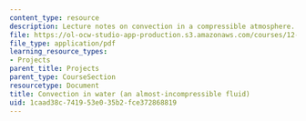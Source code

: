 ```yaml
---
content_type: resource
description: Lecture notes on convection in a compressible atmosphere.
file: https://ol-ocw-studio-app-production.s3.amazonaws.com/courses/12-307-weather-and-climate-laboratory-spring-2009/1caad38c741953e035b2fce372868819_convecton_n_watr.pdf
file_type: application/pdf
learning_resource_types:
- Projects
parent_title: Projects
parent_type: CourseSection
resourcetype: Document
title: Convection in water (an almost-incompressible fluid)
uid: 1caad38c-7419-53e0-35b2-fce372868819
---
```

